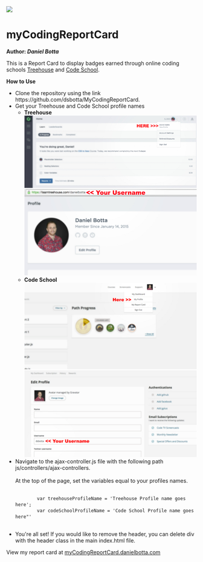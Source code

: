 <img src="http://mycodingreportcard.danielbotta.com/img/myCRC-logo.png">
<h1>myCodingReportCard</h1>
<strong>Author: <cite>Daniel Botta</cite></strong>
</hr>
<p>This is a Report Card to display badges earned through online coding schools <span><a href="http://teamtreehouse.com">Treehouse</a></span> and <span><a href="http://codeschool.com">Code School</a></span>.</p>

<strong>How to Use</strong>
<ul>
	<li>Clone the repository using the link https://github.com/dsbotta/MyCodingReportCard.</li>
	<li>Get your Treehouse and Code School profile names
		<ul>
		<li><strong>Treehouse</strong>
		<img src="https://github.com/dsbotta/images/blob/master/get-treehouse-profile1.jpg.jpg?raw=true">
		<img src="https://github.com/dsbotta/images/blob/master/get-treehouse-profile2.jpg?raw=true">
		</li>
		<li><strong>Code School</strong>
		<img src="https://github.com/dsbotta/images/blob/master/get-codeschool-username1.jpg?raw=true">
		<img src="https://github.com/dsbotta/images/blob/master/get-codeschool-username2.jpg?raw=true">
		</li>
		</ul>
	</li>
	<li>Navigate to the ajax-controller.js file with the following path js/controllers/ajax-controllers.<br><br>
		At the top of the page, set the variables equal to your profiles names.
		<pre><code>
		var treehouseProfileName = 'Treehouse Profile name goes here';
		var codeSchoolProfileName = 'Code School Profile name goes here"'
		</code></pre>
	</li>
	<li>You're all set! If you would like to remove the header, you can delete div with the header class in the main index.html file.</li>
</ul>

<p>View my report card at <a href="http://myCodingReportCard.danielbotta.com">myCodingReportCard.danielbotta.com</a></p>
